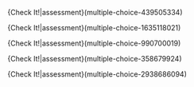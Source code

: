 {Check It!|assessment}(multiple-choice-439505334)

{Check It!|assessment}(multiple-choice-1635118021)

{Check It!|assessment}(multiple-choice-990700019)

{Check It!|assessment}(multiple-choice-358679924)

{Check It!|assessment}(multiple-choice-2938686094)

